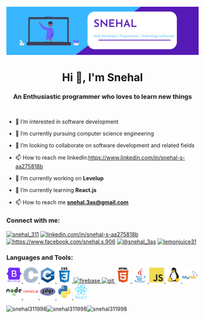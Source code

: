 ![](linkedinbanner.png)


<h1 align="center">Hi 👋, I'm Snehal</h1>
<h3 align="center">An Enthusiastic programmer who loves to learn new things</h3>

<br/>

- 👀 I’m interested in software development
- 🌱 I’m currently pursuing computer science engineering
- 💞️ I’m looking to collaborate on software development and related fields
- 📫 How to reach me linkedIn:https://www.linkedin.com/in/snehal-s-aa275818b

- 🔭 I’m currently working on **Levelup**

- 🌱 I’m currently learning **React.js**

- 📫 How to reach me **snehal.3as@gmail.com**



<h3 align="left">Connect with me:</h3>
<p align="left">
<a href="https://twitter.com/snehal_311" target="blank"><img align="center" src="https://cdn.jsdelivr.net/npm/simple-icons@3.0.1/icons/twitter.svg" alt="snehal_311" height="30" width="40" /></a>
<a href="https://linkedin.com/in/snehal-s-aa275818b" target="blank"><img align="center" src="https://cdn.jsdelivr.net/npm/simple-icons@3.0.1/icons/linkedin.svg" alt="linkedin.com/in/snehal-s-aa275818b" height="30" width="40" /></a>
<a href="https://fb.com/snehal.s.906" target="blank"><img align="center" src="https://cdn.jsdelivr.net/npm/simple-icons@3.0.1/icons/facebook.svg" alt="https://www.facebook.com/snehal.s.906" height="30" width="40" /></a>
<a href="https://www.hackerrank.com/snehal_3as" target="blank"><img align="center" src="https://cdn.jsdelivr.net/npm/simple-icons@3.0.1/icons/hackerrank.svg" alt="@snehal_3as" height="30" width="40" /></a>
<a href="https://www.leetcode.com/lemonjuice31" target="blank"><img align="center" src="https://cdn.jsdelivr.net/npm/simple-icons@3.0.1/icons/leetcode.svg" alt="lemonjuice31" height="30" width="40" /></a>
</p>

<h3 align="left">Languages and Tools:</h3>
<p align="left"> <a href="https://getbootstrap.com" target="_blank"> <img src="https://raw.githubusercontent.com/devicons/devicon/master/icons/bootstrap/bootstrap-plain-wordmark.svg" alt="bootstrap"  width="40" height="40"/> </a> <a href="https://www.cprogramming.com/" target="_blank"> <img src="https://raw.githubusercontent.com/devicons/devicon/master/icons/c/c-original.svg" alt="c" width="40" height="40"/> </a> <a href="https://www.w3schools.com/cpp/" target="_blank"> <img src="https://raw.githubusercontent.com/devicons/devicon/master/icons/cplusplus/cplusplus-original.svg" alt="cplusplus" width="40" height="40"/> </a> <a href="https://www.w3schools.com/css/" target="_blank"> <img src="https://raw.githubusercontent.com/devicons/devicon/master/icons/css3/css3-original-wordmark.svg" alt="css3" width="40" height="40"/> </a> <a href="https://firebase.google.com/" target="_blank"> <img src="https://www.vectorlogo.zone/logos/firebase/firebase-icon.svg" alt="firebase" width="40" height="40"/> </a> <a href="https://git-scm.com/" target="_blank"> <img src="https://www.vectorlogo.zone/logos/git-scm/git-scm-icon.svg" alt="git" width="40" height="40"/> </a> <a href="https://www.w3.org/html/" target="_blank"> <img src="https://raw.githubusercontent.com/devicons/devicon/master/icons/html5/html5-original-wordmark.svg" alt="html5" width="40" height="40"/> </a> <a href="https://www.java.com" target="_blank"> <img src="https://raw.githubusercontent.com/devicons/devicon/master/icons/java/java-original.svg" alt="java" width="40" height="40"/> </a> <a href="https://developer.mozilla.org/en-US/docs/Web/JavaScript" target="_blank"> <img src="https://raw.githubusercontent.com/devicons/devicon/master/icons/javascript/javascript-original.svg" alt="javascript" width="40" height="40"/> </a> <a href="https://www.linux.org/" target="_blank"> <img src="https://raw.githubusercontent.com/devicons/devicon/master/icons/linux/linux-original.svg" alt="linux" width="40" height="40"/> </a> <a href="https://www.mysql.com/" target="_blank"> <img src="https://raw.githubusercontent.com/devicons/devicon/master/icons/mysql/mysql-original-wordmark.svg" alt="mysql" width="40" height="40"/> </a> <a href="https://nodejs.org" target="_blank"> <img src="https://raw.githubusercontent.com/devicons/devicon/master/icons/nodejs/nodejs-original-wordmark.svg" alt="nodejs" width="40" height="40"/> </a> <a href="https://www.oracle.com/" target="_blank"> <img src="https://raw.githubusercontent.com/devicons/devicon/master/icons/oracle/oracle-original.svg" alt="oracle" width="40" height="40"/> </a> <a href="https://www.php.net" target="_blank"> <img src="https://raw.githubusercontent.com/devicons/devicon/master/icons/php/php-original.svg" alt="php" width="40" height="40"/> </a> <a href="https://www.python.org" target="_blank"> <img src="https://raw.githubusercontent.com/devicons/devicon/master/icons/python/python-original.svg" alt="python" width="40" height="40"/> </a> <a href="https://reactjs.org/" target="_blank"> <img src="https://raw.githubusercontent.com/devicons/devicon/master/icons/react/react-original-wordmark.svg" alt="react" width="40" height="40"/> </a> </p>

<p><img align="left" src="https://github-readme-stats.vercel.app/api/top-langs?username=snehal311998&show_icons=true&locale=en&layout=compact&theme=midnight-purple&hide=contribs,prs " alt="snehal311998" /></p>

<p><img align="left" height="200px" src="https://github-readme-stats.vercel.app/api?username=snehal311998&show_icons=true&locale=en&theme=midnight-purple&layout=compacts " alt="snehal311998" /></p>

<p><img align="left" src="https://github-readme-streak-stats.herokuapp.com/?user=snehal311998&" alt="snehal311998" /></p>

<br/>
<br/>


<!---
SNEHAL311998/SNEHAL311998 is a ✨ special ✨ repository because its `README.md` (this file) appears on your GitHub profile.
You can click the Preview link to take a look at your changes.
--->
